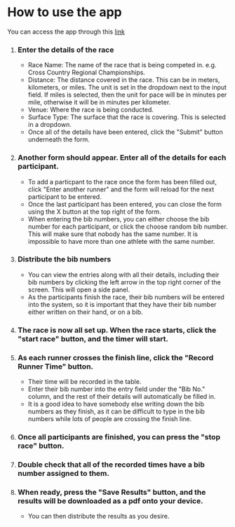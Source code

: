 <h1>How to use the app</h1>
You can access the app through this <a href="https://oliverheffernan.github.io/Racetracker/">link</a>
<ol>
  <li>
    <h3>Enter the details of the race</h3>
    <ul>
      <li>Race Name: The name of the race that is being competed in. e.g. Cross Country Regional Championships.</li>
      <li>Distance: The distance covered in the race. This can be in meters, kilometers, or miles. The unit is set in the dropdown next to the input field. If miles is selected, then the unit for pace will be in minutes per mile, otherwise it will be in minutes per kilometer. 
      <li>Venue: Where the race is being conducted.</li>
      <li>Surface Type: The surface that the race is covering. This is selected in a dropdown.</li>
      <li>Once all of the details have been entered, click the "Submit" button underneath the form.</li>
    </ul>
  </li>
  <li>
    <h3>Another form should appear. Enter all of the details for each participant.</h3>
    <ul>
      <li>To add a particpant to the race once the form has been filled out, click "Enter another runner" and the form will reload for the next participant to be entered.</li>
      <li>Once the last participant has been entered, you can close the form using the X button at the top right of the form.</li>
      <li>When entering the bib numbers, you can either choose the bib number for each participant, or click the choose random bib number. This will make sure that nobody has the same number. It is impossible to have more than one athlete with the same number.</li>
    </ul>
  </li>
  <li>
    <h3>Distribute the bib numbers</h3>
    <ul>
      <li>You can view the entries along with all their details, including their bib numbers by clicking the left arrow in the top right corner of the screen. This will open a side panel.</li>
      <li>As the participants finish the race, their bib numbers will be entered into the system, so it is important that they have their bib number either written on their hand, or on a bib.
    </ul>
  </li>
  <li>
    <h3>The race is now all set up. When the race starts, click the "start race" button, and the timer will start.</h3>
  </li>
  <li>
    <h3>As each runner crosses the finish line, click the "Record Runner Time" button.</h3>
    <ul>
      <li>Their time will be recorded in the table.</li>
      <li>Enter their bib number into the entry field under the "Bib No." column, and the rest of their details will automatically be filled in.</li>
      <li>It is a good idea to have somebody else writing down the bib numbers as they finish, as it can be difficult to type in the bib numbers while lots of people are crossing the finish line.</li>
    </ul>
  </li>
  <li>
    <h3>Once all participants are finished, you can press the "stop race" button.</h3>
  </li>
  <li>
    <h3>Double check that all of the recorded times have a bib number assigned to them.</h3>
  </li>
  <li>
    <h3>When ready, press the "Save Results" button, and the results will be downloaded as a pdf onto your device.</h3>
    <ul>
      <li>You can then distribute the results as you desire.</li>
    </ul>
  </li>
</ol>
